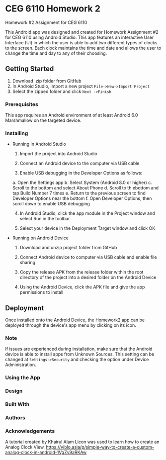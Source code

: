 # CEG 6110 Homework 2
Homework #2 Assignment for CEG 6110

This Android app was designed and created for Homework Assignment #2 for CEG 6110 using Android Studio. This app features an interactive
User Interface (UI) in which the user is able to add two different types of clocks to the screen. Each clock maintains the time and date
and allows the user to change the time and day to any of their choosing. 

## Getting Started

  1. Download .zip folder from GitHub
  2. In Android Studio, import a new project ```File->New->Import Project``` 
  3. Select the zipped folder and click ```Next ->Finish```
  
  ### Prerequisites
  
  This app requires an Android environment of at least Android 6.0 Marshmallow on the targeted device.
  
  ### Installing
  
  * Running in Android Studio
    
    1. Import the project into Android Studio
    
    2. Connect an Android device to the computer via USB cable
    
    3. Enable USB debugging in the Developer Options as follows:
    
      a. Open the Settings app
      b. Select System (Android 8.0 or higher)
      c. Scroll to the bottom and select About Phone
      d. Scroll to th ebottom and tap Build Number 7 times
      e. Return to the previous screen to find Developer Options near the bottom
      f. Open Developer Options, then scroll down to enable USB debugging
      
    4. In Android Studio, click the app module in the Project window and select Run in the toolbar
    
    5. Select your device in the Deployment Target window and click OK
    
    
  * Running on Android Device
  
    1. Download and unzip project folder from GitHub
    
    2. Connect Android device to computer via USB cable and enable file sharing
    
    3. Copy the release APK from the release folder within the root directory of the project into a desired folder on the Android Device
    
    4. Using the Android Device, click the APK file and give the app permissions to install
    
## Deployment

Once installed onto the Android Device, the Homework2 app can be deployed through the device's app menu by clicking on its icon.

### Note

If issues are experienced during installation, make sure that the Android device is able to install apps from Unknown Sources. This
setting can be changed at ```Settings->Security``` and checking the option under Device Administration.

### Using the App

### Design

### Built With

### Authors

### Acknowledgements

A tutorial created by Khairul Alam Licon was used to learn how to create an Analog Clock View.
https://viblo.asia/p/simple-way-to-create-a-custom-analog-clock-in-android-1VgZv9aRKAw
